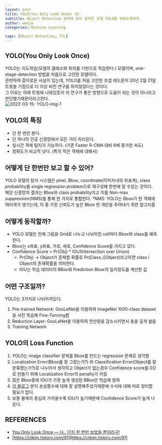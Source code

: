 ```yaml
---
layout: post
title: YOLO(You Only Look Once) v5
subtitle: Object Detection 분야에 많이 알려진 모델 YOLO를 써보도록하자. 
author: weejw
categories: Machine Learning

tags: [Obejct Detection, TIL]
---
```


## YOLO(You Only Look Once)
YOLO는 지도학습(모델의 클래스와 위치를 기반으로 학습한다.) 모델이며, one-stage-detection 방법을 처음으로 고안한 모델이다.<br>
관련하여 흥미로운 사실이 있는데, YOLO를 처음 고안한 조셉 레드몬이 20년 2월 21일 트윗을 기점으로 더 이상 비전 연구를 하지않았다는 것이다.<br>
그 이유는 아래 트윗에 나와있듯이 이 연구가 좋은 방향으로 도움이 되는 것이 아니라고 판단했기때문이라고한다.<br>
![2022-03-15- YOLO-img-1](https://user-images.githubusercontent.com/33684393/158309840-b6e3dfd6-3f18-41ef-825f-1b4f757cb525.PNG)

## YOLO의 특징
- 단 한 번만 본다.
- 단 하나의 인공 신경망에서 모든 거이 처리된다.
- 실시간 객체 탐지가 가능하다. (기존 Faster R-CNN 대비 6배 증가한 속도)
- 정확도가 비교적 낮다. (특히 작은 객체에 대해서)


## 어떻게 단 한번만 보고 할 수 있어?
YOLO 모델의 탐지 시스템은 pixel, Bbox, coordinate(이미지내의 좌표계), class probability를 single regression problem으로 재구성해 한번에 알 수있는 것이다. 해당 신경망의 결과는 Bbox와 class probability이고 이를 Non-max suppression(NMS)를 통해 한 가지로 통합한다.
*NMS: YOLO는 Bbox가 한 객체에 여러개가 생기는데, 이 중 가장 신뢰도가 높은 Bbox 한 개만을 추려내기 위한 알고리즘


## 어떻게 동작할까?
- YOLO 모델은 전체 그림을 Grid로 나누고 나뉘어진 cell마다 Bbox와 class를 예측한다.
- Bbox는 x좌표, y좌표, 가로, 세로, Confidence Score를 가지고 있다.
- Confidence Score = Pr(Obj) * IOU(Intersection over Union) 
  - Pr(Obj) -> Object가 존재할 확률로 Pr(Class_i|Object)라고하면 class i Object의 존재확률을 의미한다.
  - IOU는 학습 데이터의 BBox와 Prediction Bbox의 일치정도를 계산한 값  


## 어떤 구조일까?
YOLO는 3가지로 나뉘어져있다.
1. Pre-trained Network: GooLeNet을 이용하여 ImageNet 1000-class dataset을 사전 학습해 Fine-Tunning함
2. Reduction Layer: GooLeNet을 이용하여 연산량을 감소시키면서 층을 깊게 쌒음 
3. Training Network

## YOLO의 Loss Function
1. YOLO는 image classifier 문제를 Bbox를 만드는 regression 문제로 생각함
2. Localization Error(Bbox를 잘 그렸는가?) 와 Classification Error(Object를 잘 분류했는가?)로 나누어서 생각하고 Object가 없는경우 Confidence score를 0으로 만들기 위해 Localization Error의 penalty가 커짐
3. 많은 Bbox중에 IOU가 가장 높게 생성된 BBox만 학습에 참여<br>
4. [이 블로그](https://medium.com/curg/you-only-look-once-%EB%8B%A4-%EB%8B%A8%EC%A7%80-%ED%95%9C-%EB%B2%88%EB%A7%8C-%EB%B3%B4%EC%95%98%EC%9D%84-%EB%BF%90%EC%9D%B4%EB%9D%BC%EA%B5%AC-bddc8e6238e2) 분이 손실함수에 대해 잘 설명해주셨기때문에 수식에 대해 따로 정리할 필요가 없다.
5. 보통 물체의 중심과 가까울수록 IOU가 높기때문에 Confidence Score가 높게 나온다. 

## REFERENCES
- [You Only Look Once — 다.. 단지 한 번만 보았을 뿐이라구!](https://medium.com/curg/you-only-look-once-%EB%8B%A4-%EB%8B%A8%EC%A7%80-%ED%95%9C-%EB%B2%88%EB%A7%8C-%EB%B3%B4%EC%95%98%EC%9D%84-%EB%BF%90%EC%9D%B4%EB%9D%BC%EA%B5%AC-bddc8e6238e2)
- [https://ctkim.tistory.com/91](https://ctkim.tistory.com/91)
